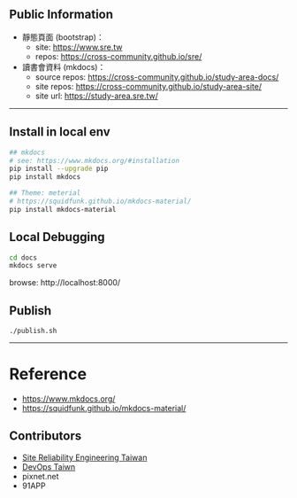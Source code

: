 
## Public Information

* 靜態頁面 (bootstrap)：
  * site: https://www.sre.tw
  * repos: https://cross-community.github.io/sre/
* 讀書會資料 (mkdocs)：
  * source repos: https://cross-community.github.io/study-area-docs/
  * site repos: https://cross-community.github.io/study-area-site/
  * site url: https://study-area.sre.tw/


---
## Install in local env

```bash
## mkdocs
# see: https://www.mkdocs.org/#installation
pip install --upgrade pip
pip install mkdocs

## Theme: meterial
# https://squidfunk.github.io/mkdocs-material/
pip install mkdocs-material
```

## Local Debugging

```bash
cd docs
mkdocs serve
```

browse: http://localhost:8000/



## Publish

```
./publish.sh
```


---
# Reference

* https://www.mkdocs.org/
* https://squidfunk.github.io/mkdocs-material/

## Contributors

* [Site Reliability Engineering Taiwan](https://www.facebook.com/groups/sre.taiwan/)
* [DevOps Taiwn](https://www.facebook.com/groups/DevOpsTaiwan/)
* pixnet.net
* 91APP